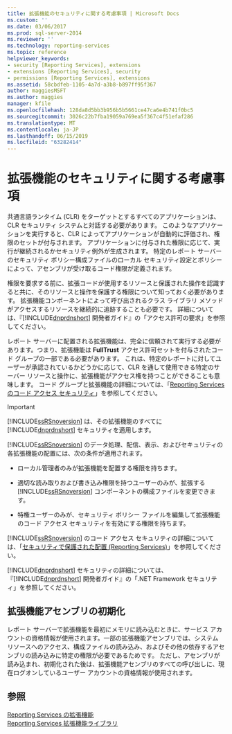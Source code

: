 ```yaml
---
title: 拡張機能のセキュリティに関する考慮事項 | Microsoft Docs
ms.custom: ''
ms.date: 03/06/2017
ms.prod: sql-server-2014
ms.reviewer: ''
ms.technology: reporting-services
ms.topic: reference
helpviewer_keywords:
- security [Reporting Services], extensions
- extensions [Reporting Services], security
- permissions [Reporting Services], extensions
ms.assetid: 58cbdfeb-1105-4a7d-a3b8-b897ff95f367
author: maggiesMSFT
ms.author: maggies
manager: kfile
ms.openlocfilehash: 128da8d5bb3b956b5b5661ce47ca6e4b741f0bc5
ms.sourcegitcommit: 3026c22b7fba19059a769ea5f367c4f51efaf286
ms.translationtype: MT
ms.contentlocale: ja-JP
ms.lasthandoff: 06/15/2019
ms.locfileid: "63282414"
---
```

# <a name="security-considerations-for-extensions"></a>拡張機能のセキュリティに関する考慮事項
  共通言語ランタイム (CLR) をターゲットとするすべてのアプリケーションは、CLR セキュリティ システムと対話する必要があります。 このようなアプリケーションを実行すると、CLR によってアプリケーションが自動的に評価され、権限のセットが付与されます。 アプリケーションに付与された権限に応じて、実行が継続されるかセキュリティ例外が生成されます。 特定のレポート サーバーのセキュリティ ポリシー構成ファイルのローカル セキュリティ設定とポリシーによって、アセンブリが受け取るコード権限が定義されます。  
  
 権限を要求する前に、拡張コードが使用するリソースと保護された操作を認識すると共に、そのリソースと操作を保護する権限について知っておく必要があります。 拡張機能コンポーネントによって呼び出されるクラス ライブラリ メソッドがアクセスするリソースを継続的に追跡することも必要です。 詳細については、『[!INCLUDE[dnprdnshort](../../includes/dnprdnshort-md.md)] 開発者ガイド』の「アクセス許可の要求」を参照してください。  
  
 レポート サーバーに配置される拡張機能は、完全に信頼されて実行する必要があります。つまり、拡張機能は **FullTrust** アクセス許可セットを付与されたコード グループの一部である必要があります。 これは、特定のレポートに対してユーザーが承認されているかどうかに応じて、CLR を通して使用できる特定のサーバー リソースと操作に、拡張機能がアクセス権を持つことができることも意味します。 コード グループと拡張機能の詳細については、「[Reporting Services のコード アクセス セキュリティ](secure-development/code-access-security-in-reporting-services.md)」を参照してください。  
  
> [!IMPORTANT]  
>  [!INCLUDE[ssRSnoversion](../../includes/ssrsnoversion-md.md)] は、その拡張機能のすべてに [!INCLUDE[dnprdnshort](../../includes/dnprdnshort-md.md)] セキュリティを適用します。  
  
 [!INCLUDE[ssRSnoversion](../../includes/ssrsnoversion-md.md)] のデータ処理、配信、表示、およびセキュリティの各拡張機能の配置には、次の条件が適用されます。  
  
-   ローカル管理者のみが拡張機能を配置する権限を持ちます。  
  
-   適切な読み取りおよび書き込み権限を持つユーザーのみが、拡張する [!INCLUDE[ssRSnoversion](../../includes/ssrsnoversion-md.md)] コンポーネントの構成ファイルを変更できます。  
  
-   特権ユーザーのみが、セキュリティ ポリシー ファイルを編集して拡張機能のコード アクセス セキュリティを有効にする権限を持ちます。  
  
 [!INCLUDE[ssRSnoversion](../../includes/ssrsnoversion-md.md)] のコード アクセス セキュリティの詳細については、「[セキュリティで保護された配置 &#40;Reporting Services&#41;](secure-development/secure-development-reporting-services.md)」を参照してください。  
  
 [!INCLUDE[dnprdnshort](../../includes/dnprdnshort-md.md)] セキュリティの詳細については、『[!INCLUDE[dnprdnshort](../../includes/dnprdnshort-md.md)] 開発者ガイド』の「.NET Framework セキュリティ」を参照してください。  
  
## <a name="initialization-of-extension-assemblies"></a>拡張機能アセンブリの初期化  
 レポート サーバーで拡張機能を最初にメモリに読み込むときに、サービス アカウントの資格情報が使用されます。一部の拡張機能アセンブリでは、システム リソースへのアクセス、構成ファイルの読み込み、およびその他の依存するアセンブリの読み込みに特定の権限が必要であるためです。 ただし、アセンブリが読み込まれ、初期化された後は、拡張機能アセンブリのすべての呼び出しに、現在ログオンしているユーザー アカウントの資格情報が使用されます。  
  
## <a name="see-also"></a>参照  
 [Reporting Services の拡張機能](reporting-services-extensions.md)   
 [Reporting Services 拡張機能ライブラリ](reporting-services-extension-library.md)  
  
  
